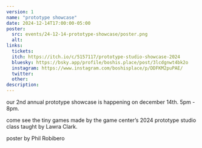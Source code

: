 ```yaml
---
version: 1
name: "prototype showcase"
date: 2024-12-14T17:00:00-05:00
poster:
  src: events/24-12-14-prototype-showcase/poster.png
  alt:
links:
  tickets:
  itch: https://itch.io/c/5157117/prototype-studio-showcase-2024
  bluesky: https://bsky.app/profile/boshis.place/post/3lcdgnwt4bk2o
  instagram: https://www.instagram.com/boshisplace/p/DDFKM2puPAE/
  twitter:
  other:
description:
---
```


our 2nd annual prototype showcase is happening on december 14th. 5pm - 8pm.

come see the tiny games made by the game center’s 2024 prototype studio class taught by Lawra Clark.


poster by Phil Robibero